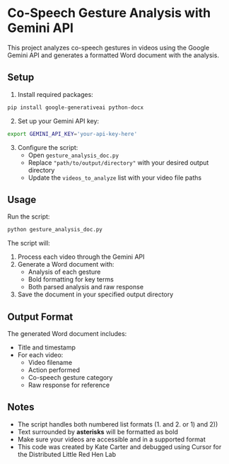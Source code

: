 # Co-Speech Gesture Analysis with Gemini API

This project analyzes co-speech gestures in videos using the Google Gemini API and generates a formatted Word document with the analysis.

## Setup

1. Install required packages:
```bash
pip install google-generativeai python-docx
```

2. Set up your Gemini API key:
```bash
export GEMINI_API_KEY='your-api-key-here'
```

3. Configure the script:
   - Open `gesture_analysis_doc.py`
   - Replace `"path/to/output/directory"` with your desired output directory
   - Update the `videos_to_analyze` list with your video file paths

## Usage

Run the script:
```bash
python gesture_analysis_doc.py
```

The script will:
1. Process each video through the Gemini API
2. Generate a Word document with:
   - Analysis of each gesture
   - Bold formatting for key terms
   - Both parsed analysis and raw response
3. Save the document in your specified output directory

## Output Format

The generated Word document includes:
- Title and timestamp
- For each video:
  - Video filename
  - Action performed
  - Co-speech gesture category
  - Raw response for reference

## Notes

- The script handles both numbered list formats (1. and 2. or 1) and 2))
- Text surrounded by **asterisks** will be formatted as bold
- Make sure your videos are accessible and in a supported format
- This code was created by Kate Carter and debugged using Cursor for the Distributed Little Red Hen Lab
